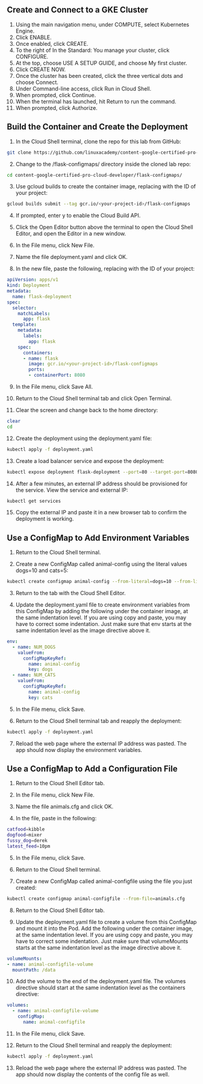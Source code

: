 ## Create and Connect to a GKE Cluster
1. Using the main navigation menu, under COMPUTE, select Kubernetes Engine.
2. Click ENABLE.
3. Once enabled, click CREATE.
4. To the right of In the Standard: You manage your cluster, click CONFIGURE.
5. At the top, choose USE A SETUP GUIDE, and choose My first cluster.
6. Click CREATE NOW.
7. Once the cluster has been created, click the three vertical dots and choose Connect.
8. Under Command-line access, click Run in Cloud Shell.
9. When prompted, click Continue.
10. When the terminal has launched, hit Return to run the command.
11. When prompted, click Authorize.


## Build the Container and Create the Deployment
1. In the Cloud Shell terminal, clone the repo for this lab from GitHub:
```bash
git clone https://github.com/linuxacademy/content-google-certified-pro-cloud-developer
```
2. Change to the /flask-configmaps/ directory inside the cloned lab repo:
```bash
cd content-google-certified-pro-cloud-developer/flask-configmaps/
```
3. Use gcloud builds to create the container image, replacing <your-project-id> with the ID of your project:
```bash
gcloud builds submit --tag gcr.io/<your-project-id>/flask-configmaps
```
4. If prompted, enter y to enable the Cloud Build API.

5. Click the Open Editor button above the terminal to open the Cloud Shell Editor, and open the Editor in a new window.

6. In the File menu, click New File.

7. Name the file deployment.yaml and click OK.

8. In the new file, paste the following, replacing <your-project-id> with the ID of your project:
```yaml
apiVersion: apps/v1
kind: Deployment
metadata:
  name: flask-deployment
spec:
  selector:
    matchLabels:
      app: flask
  template:
    metadata:
      labels:
        app: flask
    spec:
      containers:
      - name: flask
        image: gcr.io/<your-project-id>/flask-configmaps
        ports:
        - containerPort: 8080
```
9. In the File menu, click Save All.

10. Return to the Cloud Shell terminal tab and click Open Terminal.

11. Clear the screen and change back to the home directory:
```bash
clear
cd
```
12. Create the deployment using the deployment.yaml file:
```bash
kubectl apply -f deployment.yaml
```
13. Create a load balancer service and expose the deployment:
```bash
kubectl expose deployment flask-deployment --port=80 --target-port=8080 --type=LoadBalancer
```
14. After a few minutes, an external IP address should be provisioned for the service. View the service and external IP:
```bash
kubectl get services
```
15. Copy the external IP and paste it in a new browser tab to confirm the deployment is working.

## Use a ConfigMap to Add Environment Variables
1. Return to the Cloud Shell terminal.

2. Create a new ConfigMap called animal-config using the literal values dogs=10 and cats=5:
```bash
kubectl create configmap animal-config --from-literal=dogs=10 --from-literal=cats=5
```
3. Return to the tab with the Cloud Shell Editor.

4. Update the deployment.yaml file to create environment variables from this ConfigMap by adding the following under the container image, at the same indentation level. If you are using copy and paste, you may have to correct some indentation. Just make sure that env starts at the same indentation level as the image directive above it.
```yaml
env:
  - name: NUM_DOGS
    valueFrom:
      configMapKeyRef:
        name: animal-config
        key: dogs
  - name: NUM_CATS
    valueFrom:
      configMapKeyRef:
        name: animal-config
        key: cats
```
5. In the File menu, click Save.

6. Return to the Cloud Shell terminal tab and reapply the deployment:
```bash
kubectl apply -f deployment.yaml
```
7. Reload the web page where the external IP address was pasted. The app should now display the environment variables.

## Use a ConfigMap to Add a Configuration File
1. Return to the Cloud Shell Editor tab.

2. In the File menu, click New File.

3. Name the file animals.cfg and click OK.

4. In the file, paste in the following:
```bash
catfood=kibble
dogfood=mixer
fussy_dog=derek
latest_feed=10pm
```
5. In the File menu, click Save.

6. Return to the Cloud Shell terminal.

7. Create a new ConfigMap called animal-configfile using the file you just created:
```bash
kubectl create configmap animal-configfile --from-file=animals.cfg
```
8. Return to the Cloud Shell Editor tab.

9. Update the deployment.yaml file to create a volume from this ConfigMap and mount it into the Pod. Add the following under the container image, at the same indentation level. If you are using copy and paste, you may have to correct some indentation. Just make sure that volumeMounts starts at the same indentation level as the image directive above it.
```yaml
volumeMounts:
- name: animal-configfile-volume
  mountPath: /data
```
10. Add the volume to the end of the deployment.yaml file. The volumes directive should start at the same indentation level as the containers directive:
```yaml
volumes:
  - name: animal-configfile-volume
    configMap:
      name: animal-configfile
```
11. In the File menu, click Save.

12. Return to the Cloud Shell terminal and reapply the deployment:
```bash
kubectl apply -f deployment.yaml
```
13. Reload the web page where the external IP address was pasted. The app should now display the contents of the config file as well.